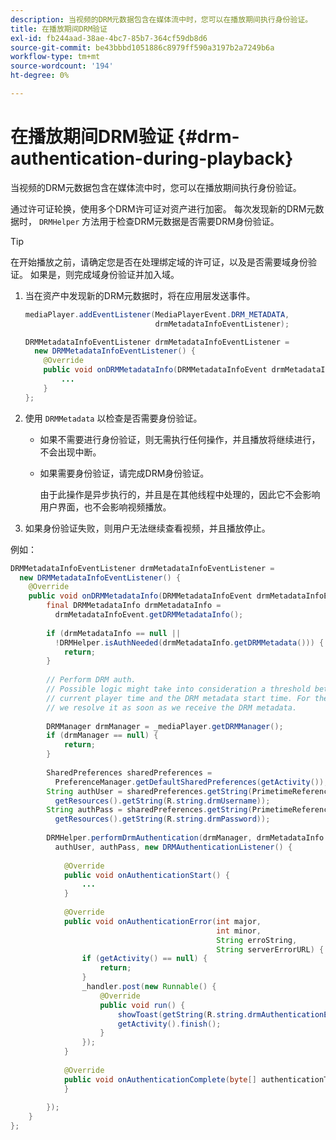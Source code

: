```yaml
---
description: 当视频的DRM元数据包含在媒体流中时，您可以在播放期间执行身份验证。
title: 在播放期间DRM验证
exl-id: fb244aad-38ae-4bc7-85b7-364cf59db8d6
source-git-commit: be43bbbd1051886c8979ff590a3197b2a7249b6a
workflow-type: tm+mt
source-wordcount: '194'
ht-degree: 0%

---
```


# 在播放期间DRM验证 {#drm-authentication-during-playback}

当视频的DRM元数据包含在媒体流中时，您可以在播放期间执行身份验证。

通过许可证轮换，使用多个DRM许可证对资产进行加密。 每次发现新的DRM元数据时， `DRMHelper` 方法用于检查DRM元数据是否需要DRM身份验证。

>[!TIP]
>
>在开始播放之前，请确定您是否在处理绑定域的许可证，以及是否需要域身份验证。 如果是，则完成域身份验证并加入域。

1. 当在资产中发现新的DRM元数据时，将在应用层发送事件。

   ```java
   mediaPlayer.addEventListener(MediaPlayerEvent.DRM_METADATA,  
                                drmMetadataInfoEventListener); 
   
   DRMMetadataInfoEventListener drmMetadataInfoEventListener =  
     new DRMMetadataInfoEventListener() { 
       @Override 
       public void onDRMMetadataInfo(DRMMetadataInfoEvent drmMetadataInfoEvent) { 
           ... 
       } 
   };
   ```

1. 使用 `DRMMetadata` 以检查是否需要身份验证。

   * 如果不需要进行身份验证，则无需执行任何操作，并且播放将继续进行，不会出现中断。
   * 如果需要身份验证，请完成DRM身份验证。

      由于此操作是异步执行的，并且是在其他线程中处理的，因此它不会影响用户界面，也不会影响视频播放。

1. 如果身份验证失败，则用户无法继续查看视频，并且播放停止。

<!--<a id="example_939B95F831A245869F9248E2767F260C"></a>-->

例如：

```java
DRMMetadataInfoEventListener drmMetadataInfoEventListener =  
  new DRMMetadataInfoEventListener() { 
    @Override 
    public void onDRMMetadataInfo(DRMMetadataInfoEvent drmMetadataInfoEvent) { 
        final DRMMetadataInfo drmMetadataInfo =  
          drmMetadataInfoEvent.getDRMMetadataInfo(); 
 
        if (drmMetadataInfo == null ||  
          !DRMHelper.isAuthNeeded(drmMetadataInfo.getDRMMetadata())) { 
            return; 
        } 
 
        // Perform DRM auth. 
        // Possible logic might take into consideration a threshold between the  
        // current player time and the DRM metadata start time. For the time being,  
        // we resolve it as soon as we receive the DRM metadata. 
 
        DRMManager drmManager = _mediaPlayer.getDRMManager(); 
        if (drmManager == null) { 
            return; 
        } 
 
        SharedPreferences sharedPreferences =  
          PreferenceManager.getDefaultSharedPreferences(getActivity()); 
        String authUser = sharedPreferences.getString(PrimetimeReference.SETTINGS_DRM_USERNAME,  
          getResources().getString(R.string.drmUsername)); 
        String authPass = sharedPreferences.getString(PrimetimeReference.SETTINGS_DRM_PASSWORD,  
          getResources().getString(R.string.drmPassword)); 
 
        DRMHelper.performDrmAuthentication(drmManager, drmMetadataInfo.getDRMMetadata(),  
          authUser, authPass, new DRMAuthenticationListener() { 
 
            @Override 
            public void onAuthenticationStart() { 
                ... 
            } 
 
            @Override 
            public void onAuthenticationError(int major,  
                                              int minor,  
                                              String erroString,  
                                              String serverErrorURL) { 
                if (getActivity() == null) { 
                    return; 
                } 
                _handler.post(new Runnable() { 
                    @Override 
                    public void run() { 
                        showToast(getString(R.string.drmAuthenticationError)); 
                        getActivity().finish(); 
                    } 
                }); 
            } 
 
            @Override 
            public void onAuthenticationComplete(byte[] authenticationToken) { 
            } 
 
        }); 
    } 
}; 
```
